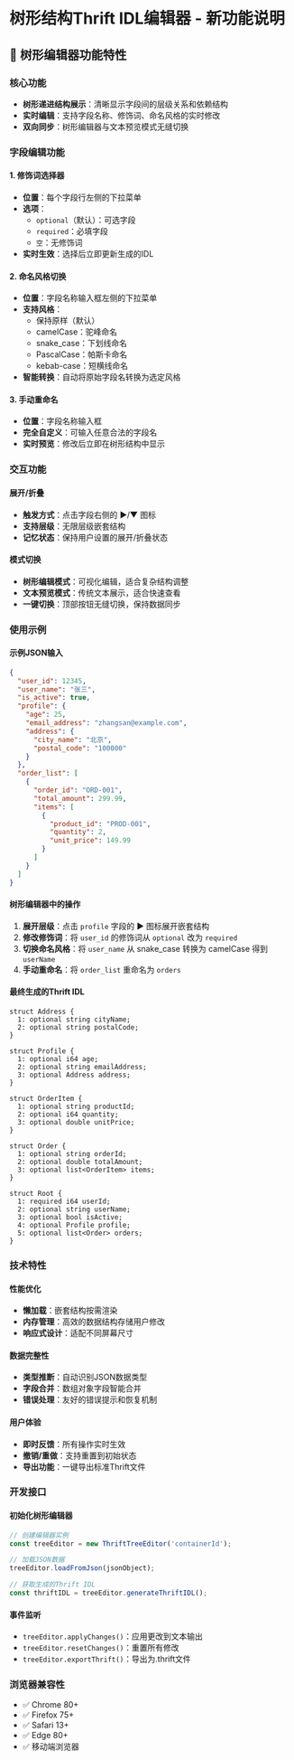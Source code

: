 # 树形结构Thrift IDL编辑器 - 新功能说明

## 🌳 树形编辑器功能特性

### 核心功能
- **树形递进结构展示**：清晰显示字段间的层级关系和依赖结构
- **实时编辑**：支持字段名称、修饰词、命名风格的实时修改
- **双向同步**：树形编辑器与文本预览模式无缝切换

### 字段编辑功能

#### 1. 修饰词选择器
- **位置**：每个字段行左侧的下拉菜单
- **选项**：
  - `optional`（默认）：可选字段
  - `required`：必填字段
  - `空`：无修饰词
- **实时生效**：选择后立即更新生成的IDL

#### 2. 命名风格切换
- **位置**：字段名称输入框左侧的下拉菜单
- **支持风格**：
  - 保持原样（默认）
  - camelCase：驼峰命名
  - snake_case：下划线命名
  - PascalCase：帕斯卡命名
  - kebab-case：短横线命名
- **智能转换**：自动将原始字段名转换为选定风格

#### 3. 手动重命名
- **位置**：字段名称输入框
- **完全自定义**：可输入任意合法的字段名
- **实时预览**：修改后立即在树形结构中显示

### 交互功能

#### 展开/折叠
- **触发方式**：点击字段右侧的 ▶/▼ 图标
- **支持层级**：无限层级嵌套结构
- **记忆状态**：保持用户设置的展开/折叠状态

#### 模式切换
- **树形编辑模式**：可视化编辑，适合复杂结构调整
- **文本预览模式**：传统文本展示，适合快速查看
- **一键切换**：顶部按钮无缝切换，保持数据同步

### 使用示例

#### 示例JSON输入
```json
{
  "user_id": 12345,
  "user_name": "张三",
  "is_active": true,
  "profile": {
    "age": 25,
    "email_address": "zhangsan@example.com",
    "address": {
      "city_name": "北京",
      "postal_code": "100000"
    }
  },
  "order_list": [
    {
      "order_id": "ORD-001",
      "total_amount": 299.99,
      "items": [
        {
          "product_id": "PROD-001",
          "quantity": 2,
          "unit_price": 149.99
        }
      ]
    }
  ]
}
```

#### 树形编辑器中的操作
1. **展开层级**：点击 `profile` 字段的 ▶ 图标展开嵌套结构
2. **修改修饰词**：将 `user_id` 的修饰词从 `optional` 改为 `required`
3. **切换命名风格**：将 `user_name` 从 snake_case 转换为 camelCase 得到 `userName`
4. **手动重命名**：将 `order_list` 重命名为 `orders`

#### 最终生成的Thrift IDL
```thrift
struct Address {
  1: optional string cityName;
  2: optional string postalCode;
}

struct Profile {
  1: optional i64 age;
  2: optional string emailAddress;
  3: optional Address address;
}

struct OrderItem {
  1: optional string productId;
  2: optional i64 quantity;
  3: optional double unitPrice;
}

struct Order {
  1: optional string orderId;
  2: optional double totalAmount;
  3: optional list<OrderItem> items;
}

struct Root {
  1: required i64 userId;
  2: optional string userName;
  3: optional bool isActive;
  4: optional Profile profile;
  5: optional list<Order> orders;
}
```

### 技术特性

#### 性能优化
- **懒加载**：嵌套结构按需渲染
- **内存管理**：高效的数据结构存储用户修改
- **响应式设计**：适配不同屏幕尺寸

#### 数据完整性
- **类型推断**：自动识别JSON数据类型
- **字段合并**：数组对象字段智能合并
- **错误处理**：友好的错误提示和恢复机制

#### 用户体验
- **即时反馈**：所有操作实时生效
- **撤销/重做**：支持重置到初始状态
- **导出功能**：一键导出标准Thrift文件

### 开发接口

#### 初始化树形编辑器
```javascript
// 创建编辑器实例
const treeEditor = new ThriftTreeEditor('containerId');

// 加载JSON数据
treeEditor.loadFromJson(jsonObject);

// 获取生成的Thrift IDL
const thriftIDL = treeEditor.generateThriftIDL();
```

#### 事件监听
- `treeEditor.applyChanges()`：应用更改到文本输出
- `treeEditor.resetChanges()`：重置所有修改
- `treeEditor.exportThrift()`：导出为.thrift文件

### 浏览器兼容性
- ✅ Chrome 80+
- ✅ Firefox 75+
- ✅ Safari 13+
- ✅ Edge 80+
- ✅ 移动端浏览器